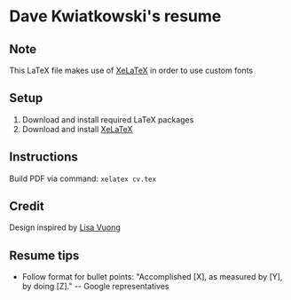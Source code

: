 # Dave Kwiatkowski's resume
## Note
This LaTeX file makes use of [XeLaTeX](https://www.sharelatex.com/learn/XeLaTeX) in order to use custom fonts
## Setup
1. Download and install required LaTeX packages
2. Download and install [XeLaTeX](https://www.sharelatex.com/learn/XeLaTeX)
## Instructions
Build PDF via command: `xelatex cv.tex`
## Credit
Design inspired by [Lisa Vuong](https://github.com/LisaVuong/me-irl/blob/master/lisavuong_resume.pdf)
## Resume tips
* Follow format for bullet points: "Accomplished [X], as measured by [Y], by doing [Z]." -- Google representatives
